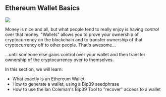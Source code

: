 ## Ethereum Wallet Basics 
![](https://cdn.pixabay.com/photo/2017/03/07/23/34/wallet-2125548_1280.jpg)

Money is nice and all, but what people tend to really enjoy is having *control* over that money. "Wallets" allows you to prove your ownership of cryptocurrency on the blockchain and to transfer ownership of that cryptocurrency off to other people. That's awesome...

...until someone else gains control over your wallet and then transfer ownership of the cryptocurrency over to themselves.

In this section, we will learn:

- What exactly is an Ethereum Wallet
- How to generate a wallet, using a Bip39 seedphrase
- How to use the Ian Coleman's Bip39 Tool to "recover" access to a wallet